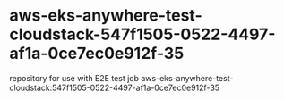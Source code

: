 # aws-eks-anywhere-test-cloudstack-547f1505-0522-4497-af1a-0ce7ec0e912f-35
repository for use with E2E test job aws-eks-anywhere-test-cloudstack:547f1505-0522-4497-af1a-0ce7ec0e912f-35

